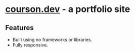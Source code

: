 # [courson.dev](https://courson.dev) - a portfolio site


## Features

- Built using no frameworks or libraries.
- Fully responsive.
